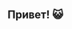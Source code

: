 ## Привет! 😺

<!--
**JulianaAstra/JulianaAstra** is a ✨ _special_ ✨ repository because its `README.md` (this file) appears on your GitHub profile.

![cat](https://github.com/JulianaAstra/JulianaAstra/1508806401_giphyf-ezgif.com-speed.gif)
Here are some ideas to get you started:

- 🔭 I’m currently working on ...
- 🌱 I’m currently learning ...
- 👯 I’m looking to collaborate on ...
- 🤔 I’m looking for help with ...
- 💬 Ask me about ...
- 📫 How to reach me: ...
- 😄 Pronouns: ...
- ⚡ Fun fact: ...
-->
